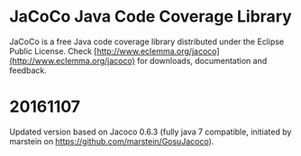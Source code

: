 JaCoCo Java Code Coverage Library
=================================

JaCoCo is a free Java code coverage library distributed under the Eclipse Public
License. Check [http://www.eclemma.org/jacoco](http://www.eclemma.org/jacoco)
for downloads, documentation and feedback.

20161107
========

Updated version based on Jacoco 0.6.3 (fully java 7 compatible, initiated by marstein on https://github.com/marstein/GosuJacoco).